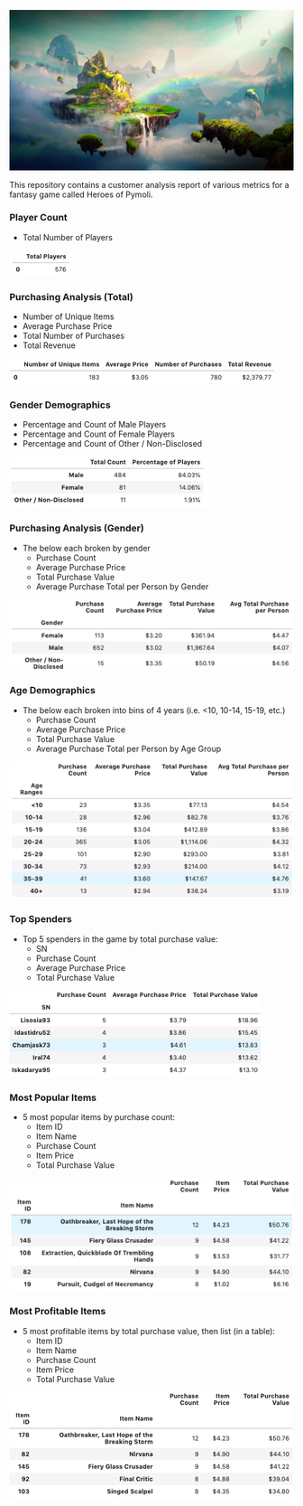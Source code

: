 ![Fantasy](Images/Fantasy.png)

This repository contains a customer analysis report of various metrics for a fantasy game called Heroes of Pymoli.

### Player Count

* Total Number of Players

![](Images/total_players.png)

### Purchasing Analysis (Total)

* Number of Unique Items
* Average Purchase Price
* Total Number of Purchases
* Total Revenue

![](Images/purchasing_analysis.png)

### Gender Demographics

* Percentage and Count of Male Players
* Percentage and Count of Female Players
* Percentage and Count of Other / Non-Disclosed

![](Images/gender_demographics.png)

### Purchasing Analysis (Gender)

* The below each broken by gender
  * Purchase Count
  * Average Purchase Price
  * Total Purchase Value
  * Average Purchase Total per Person by Gender

![](Images/gender_purchases.png)

### Age Demographics

* The below each broken into bins of 4 years (i.e. &lt;10, 10-14, 15-19, etc.)
  * Purchase Count
  * Average Purchase Price
  * Total Purchase Value
  * Average Purchase Total per Person by Age Group

![](Images/purchases_by_age.png)

### Top Spenders

* Top 5 spenders in the game by total purchase value:
  * SN
  * Purchase Count
  * Average Purchase Price
  * Total Purchase Value

![](Images/top_spenders.png)

### Most Popular Items

* 5 most popular items by purchase count:
  * Item ID
  * Item Name
  * Purchase Count
  * Item Price
  * Total Purchase Value

![](Images/most_popular_items.png)

### Most Profitable Items

* 5 most profitable items by total purchase value, then list (in a table):
  * Item ID
  * Item Name
  * Purchase Count
  * Item Price
  * Total Purchase Value

![](Images/most_profitable_items.png)
